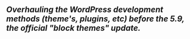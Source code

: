 ## _Overhauling the WordPress development methods (theme's, plugins, etc) before the 5.9, the official "block themes" update._


